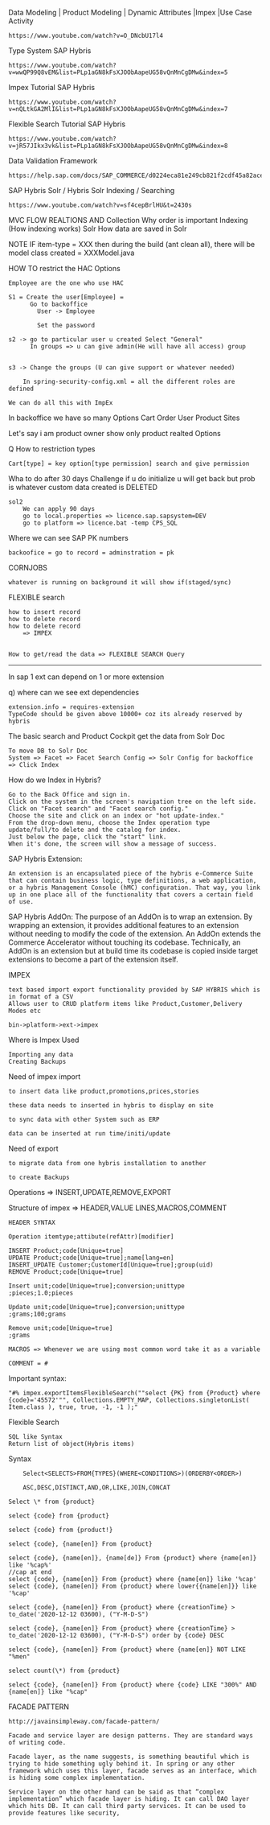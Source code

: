 Data Modeling | Product Modeling | Dynamic Attributes |Impex |Use Case Activity

    https://www.youtube.com/watch?v=O_DNcbU17l4

Type System SAP Hybris

    https://www.youtube.com/watch?v=wwQP99Q8vEM&list=PLp1aGN8kFsXJOObAapeUG58vQnMnCgDMw&index=5

Impex Tutorial SAP Hybris

    https://www.youtube.com/watch?v=nQLtkGA2MlI&list=PLp1aGN8kFsXJOObAapeUG58vQnMnCgDMw&index=7

Flexible Search Tutorial SAP Hybris

    https://www.youtube.com/watch?v=jR57JIkx3vk&list=PLp1aGN8kFsXJOObAapeUG58vQnMnCgDMw&index=8

Data Validation Framework

    https://help.sap.com/docs/SAP_COMMERCE/d0224eca81e249cb821f2cdf45a82ace/8ba7f5a9866910148b749e7217fa45fa.html

SAP Hybris Solr / Hybris Solr Indexing / Searching

    https://www.youtube.com/watch?v=sf4cepBrlHU&t=2430s

MVC FLOW
REALTIONS AND Collection
Why order is important
Indexing (How indexing works)
Solr
How data are saved in Solr

NOTE IF item-type = XXX then during the build (ant clean all), there will be model class created = XXXModel.java

HOW TO restrict the HAC Options

    Employee are the one who use HAC

    S1 = Create the user[Employee] =
          Go to backoffice
            User -> Employee

            Set the password

    s2 -> go to particular user u created Select "General"
          In groups => u can give admin(He will have all access) group


    s3 -> Change the groups (U can give support or whatever needed)

        In spring-security-config.xml = all the different roles are defined

    We can do all this with ImpEx

In backoffice we have so many Options
Cart Order User Product Sites

Let's say i am product owner show only product realted Options

Q How to restriction types

    Cart[type] = key option[type permission] search and give permission

Wha to do after 30 days
Challenge if u do initialize u will get back but prob is whatever custom data created is DELETED

    sol2
        We can apply 90 days
        go to local.properties => licence.sap.sapsystem=DEV
        go to platform => licence.bat -temp CPS_SQL

Where we can see SAP PK numbers

    backoofice = go to record = adminstration = pk

CORNJOBS

    whatever is running on background it will show if(staged/sync)

FLEXIBLE search

    how to insert record
    how to delete record
    how to delete record
        => IMPEX


    How to get/read the data => FLEXIBLE SEARCH Query

---

In sap 1 ext can depend on 1 or more extension

q) where can we see ext dependencies

    extension.info = requires-extension
    TypeCode should be given above 10000+ coz its already reserved by hybris

The basic search and Product Cockpit get the data from Solr Doc

    To move DB to Solr Doc
    System => Facet => Facet Search Config => Solr Config for backoffice => Click Index

How do we Index in Hybris?

    Go to the Back Office and sign in.
    Click on the system in the screen's navigation tree on the left side.
    Click on "Facet search" and "Facet search config."
    Choose the site and click on an index or "hot update-index."
    From the drop-down menu, choose the Index operation type update/full/to delete and the catalog for index.
    Just below the page, click the "start" link.
    When it's done, the screen will show a message of success.

SAP Hybris Extension:

    An extension is an encapsulated piece of the hybris e-Commerce Suite that can contain business logic, type definitions, a web application, or a hybris Management Console (hMC) configuration. That way, you link up in one place all of the functionality that covers a certain field of use.

SAP Hybris AddOn:
The purpose of an AddOn is to wrap an extension. By wrapping an extension, it provides additional features to an extension without needing to modify the code of the extension. An AddOn extends the Commerce Accelerator without touching its codebase. Technically, an AddOn is an extension but at build time its codebase is copied inside target extensions to become a part of the extension itself.

IMPEX

    text based import export functionality provided by SAP HYBRIS which is in format of a CSV
    Allows user to CRUD platform items like Product,Customer,Delivery Modes etc

    bin->platform->ext->impex

Where is Impex Used

    Importing any data
    Creating Backups

Need of impex import

    to insert data like product,promotions,prices,stories

    these data needs to inserted in hybris to display on site

    to sync data with other System such as ERP

    data can be inserted at run time/initi/update

Need of export

    to migrate data from one hybris installation to another

    to create Backups

Operations => INSERT,UPDATE,REMOVE,EXPORT

Structure of impex => HEADER,VALUE LINES,MACROS,COMMENT

    HEADER SYNTAX

    Operation itemtype;attibute(refAttr)[modifier]

    INSERT Product;code[Unique=true]
    UPDATE Product;code[Unique=true];name[lang=en]
    INSERT_UPDATE Customer;CustomerId[Unique=true];group(uid)
    REMOVE Product;code[Unique=true]

    Insert unit;code[Unique=true];conversion;unittype
    ;pieces;1.0;pieces

    Update unit;code[Unique=true];conversion;unittype
    ;grams;100;grams

    Remove unit;code[Unique=true]
    ;grams

    MACROS => Whenever we are using most common word take it as a variable

    COMMENT = #

Important syntax:

    "#% impex.exportItemsFlexibleSearch(""select {PK} from {Product} where {code}='45572'"", Collections.EMPTY_MAP, Collections.singletonList( Item.class ), true, true, -1, -1 );"

Flexible Search

    SQL like Syntax
    Return list of object(Hybris items)

Syntax

        Select<SELECTS>FROM{TYPES}(WHERE<CONDITIONS>)(ORDERBY<ORDER>)

        ASC,DESC,DISTINCT,AND,OR,LIKE,JOIN,CONCAT

    Select \* from {product}

    select {code} from {product}

    select {code} from {product!}

    select {code}, {name[en]} From {product}

    select {code}, {name[en]}, {name[de]} From {product} where {name[en]} like '%cap%'
    //cap at end
    select {code}, {name[en]} From {product} where {name[en]} like '%cap'
    select {code}, {name[en]} From {product} where lower{{name[en]}} like '%cap'

    select {code}, {name[en]} From {product} where {creationTime} > to_date('2020-12-12 03600), ("Y-M-D-S")

    select {code}, {name[en]} From {product} where {creationTime} > to_date('2020-12-12 03600), ("Y-M-D-S") order by {code} DESC

    select {code}, {name[en]} From {product} where {name[en]} NOT LIKE "%men"

    select count(\*) from {product}

    select {code}, {name[en]} From {product} where {code} LIKE "300%" AND {name[en]} like "%cap"

FACADE PATTERN

    http://javainsimpleway.com/facade-pattern/

    Facade and service layer are design patterns. They are standard ways of writing code.

    Facade layer, as the name suggests, is something beautiful which is trying to hide something ugly behind it. In spring or any other framework which uses this layer, facade serves as an interface, which is hiding some complex implementation.

    Service layer on the other hand can be said as that “complex implementation” which facade layer is hiding. It can call DAO layer which hits DB. It can call third party services. It can be used to provide features like security,
